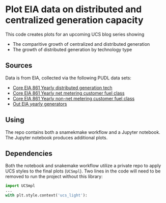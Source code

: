 # Plot EIA data on distributed and centralized generation capacity
This code creates plots for an upcoming UCS blog series showing 
 - The comparitive growth of centralized and distributed generation
 - The growth of distributed generation by technology type

## Sources

Data is from EIA, collected via the following PUDL data sets:
 - [Core EIA 861 Yearly distributed generation tech](https://data.catalyst.coop/pudl/core_eia861__yearly_distributed_generation_tech)
 - [Core EIA 861 Yearly net metering customer fuel class](https://data.catalyst.coop/pudl/core_eia861__yearly_net_metering_customer_fuel_class)
 - [Core EIA 861 Yearly non-net metering customer fuel class](https://data.catalyst.coop/pudl/core_eia861__yearly_non_net_metering_customer_fuel_class)
 - [Out EIA yearly generators](https://data.catalyst.coop/pudl/out_eia__yearly_generators)

## Using

The repo contains both a snamekmake workflow and a Jupyter notebook. The Jupyter notebook produces additional plots.

## Dependencies

Both the notebook and snakemake workflow utilize a private repo to apply UCS styles to the final plots (`UCSmpl`). Two lines in the code will need to be removed to run the project without this library:

```python
import UCSmpl
...
with plt.style.context('ucs_light'):
```
